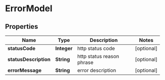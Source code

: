 

# ErrorModel

## Properties

Name | Type | Description | Notes
------------ | ------------- | ------------- | -------------
**statusCode** | **Integer** | http status code |  [optional]
**statusDescription** | **String** | http status reason phrase |  [optional]
**errorMessage** | **String** | error description |  [optional]



